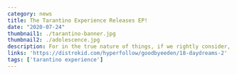 ```yaml
---
category: news
title: The Tarantino Experience Releases EP!
date: "2020-07-24"
thumbnail1: ./tarantino-banner.jpg
thumbnail2: ./adolescence.jpg
description: For in the true nature of things, if we rightly consider, every green tree is far more glorious than if it were made of gold and silver.
links: 'https://distrokid.com/hyperfollow/goodbyeeden/18-daydreams-2'
tags: ['tarantino experience']
---
```


